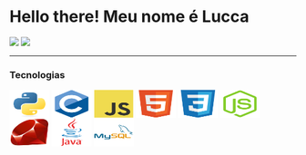 # Hello there! Meu nome é Lucca

<div>
  <img height="200em" src="https://github-readme-stats.vercel.app/api?username=LuccaCGomes&show_icons=true&theme=dark&show=reviews">
  <img height="200em" src="https://github-readme-stats.vercel.app/api/top-langs/?username=LuccaCGomes&layout=donut&theme=dark">
</div>
<hr>
<h3>Tecnologias</h3>
<div>
  <img align="center" alt="" height="50" width="70" src="https://raw.githubusercontent.com/devicons/devicon/master/icons/python/python-original.svg">
  <img align="center" alt="" height="50" width="70" src="https://raw.githubusercontent.com/devicons/devicon/master/icons/c/c-original.svg">
  <img align="center" alt="" height="50" width="70" src="https://raw.githubusercontent.com/devicons/devicon/master/icons/javascript/javascript-original.svg">
  <img align="center" alt="" height="50" width="70" src="https://raw.githubusercontent.com/devicons/devicon/master/icons/html5/html5-original.svg">
  <img align="center" alt="" height="50" width="70" src="https://raw.githubusercontent.com/devicons/devicon/master/icons/css3/css3-original.svg">
  <img align="center" alt="" height="50" width="70" src="https://raw.githubusercontent.com/devicons/devicon/master/icons/nodejs/nodejs-original.svg">
  <img align="center" alt="" height="50" width="70" src="https://raw.githubusercontent.com/devicons/devicon/master/icons/ruby/ruby-original.svg">
  <img align="center" alt="" height="50" width="70" src="https://raw.githubusercontent.com/devicons/devicon/master/icons/java/java-original-wordmark.svg">
  <img align="center" alt="" height="50" width="70" src="https://raw.githubusercontent.com/devicons/devicon/master/icons/mysql/mysql-original-wordmark.svg">
</div>
